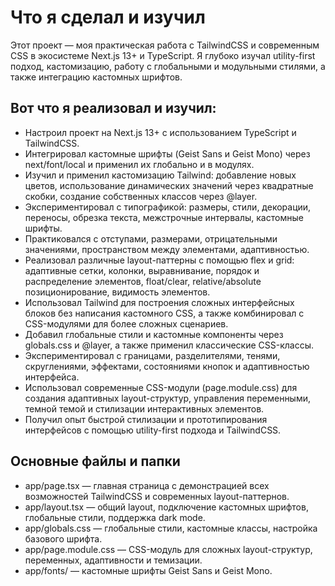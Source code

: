 # Что я сделал и изучил

Этот проект — моя практическая работа с TailwindCSS и современным CSS в экосистеме Next.js 13+ и TypeScript. Я глубоко изучал utility-first подход, кастомизацию, работу с глобальными и модульными стилями, а также интеграцию кастомных шрифтов.

## Вот что я реализовал и изучил:

- Настроил проект на Next.js 13+ с использованием TypeScript и TailwindCSS.
- Интегрировал кастомные шрифты (Geist Sans и Geist Mono) через next/font/local и применил их глобально и в модулях.
- Изучил и применил кастомизацию Tailwind: добавление новых цветов, использование динамических значений через квадратные скобки, создание собственных классов через @layer.
- Экспериментировал с типографикой: размеры, стили, декорации, переносы, обрезка текста, межстрочные интервалы, кастомные шрифты.
- Практиковался с отступами, размерами, отрицательными значениями, пространством между элементами, адаптивностью.
- Реализовал различные layout-паттерны с помощью flex и grid: адаптивные сетки, колонки, выравнивание, порядок и распределение элементов, float/clear, relative/absolute позиционирование, видимость элементов.
- Использовал Tailwind для построения сложных интерфейсных блоков без написания кастомного CSS, а также комбинировал с CSS-модулями для более сложных сценариев.
- Добавил глобальные стили и кастомные компоненты через globals.css и @layer, а также применил классические CSS-классы.
- Экспериментировал с границами, разделителями, тенями, скруглениями, эффектами, состояниями кнопок и адаптивностью интерфейса.
- Использовал современные CSS-модули (page.module.css) для создания адаптивных layout-структур, управления переменными, темной темой и стилизации интерактивных элементов.
- Получил опыт быстрой стилизации и прототипирования интерфейсов с помощью utility-first подхода и TailwindCSS.

## Основные файлы и папки

- app/page.tsx — главная страница с демонстрацией всех возможностей TailwindCSS и современных layout-паттернов.
- app/layout.tsx — общий layout, подключение кастомных шрифтов, глобальные стили, поддержка dark mode.
- app/globals.css — глобальные стили, кастомные классы, настройка базового шрифта.
- app/page.module.css — CSS-модуль для сложных layout-структур, переменных, адаптивности и темизации.
- app/fonts/ — кастомные шрифты Geist Sans и Geist Mono.

